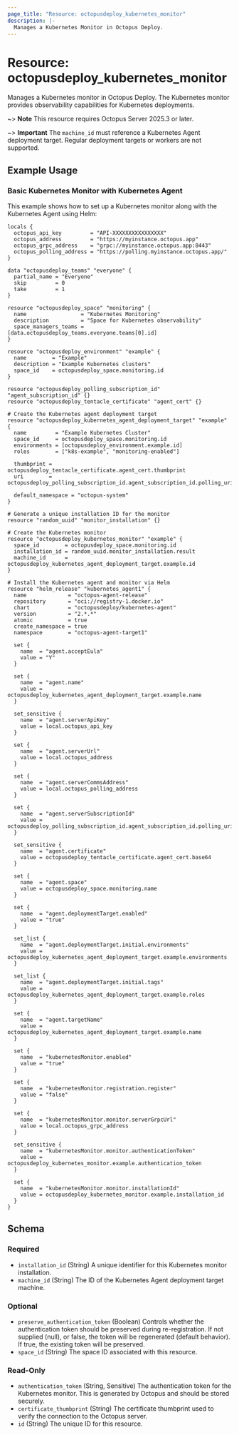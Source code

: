 ```yaml
---
page_title: "Resource: octopusdeploy_kubernetes_monitor"
description: |-
  Manages a Kubernetes Monitor in Octopus Deploy.
---
```


# Resource: octopusdeploy_kubernetes_monitor

Manages a Kubernetes monitor in Octopus Deploy. The Kubernetes monitor provides observability capabilities for Kubernetes deployments.

~> **Note** This resource requires Octopus Server 2025.3 or later.

~> **Important** The `machine_id` must reference a Kubernetes Agent deployment target. Regular deployment targets or workers are not supported.

## Example Usage

### Basic Kubernetes Monitor with Kubernetes Agent

This example shows how to set up a Kubernetes monitor along with the Kubernetes Agent using Helm:

```hcl
locals {
  octopus_api_key         = "API-XXXXXXXXXXXXXXXX"
  octopus_address         = "https://myinstance.octopus.app"
  octopus_grpc_address    = "grpc://myinstance.octopus.app:8443"
  octopus_polling_address = "https://polling.myinstance.octopus.app/"
}

data "octopusdeploy_teams" "everyone" {
  partial_name = "Everyone"
  skip         = 0
  take         = 1
}

resource "octopusdeploy_space" "monitoring" {
  name                 = "Kubernetes Monitoring"
  description          = "Space for Kubernetes observability"
  space_managers_teams = [data.octopusdeploy_teams.everyone.teams[0].id]
}

resource "octopusdeploy_environment" "example" {
  name        = "Example"
  description = "Example Kubernetes clusters"
  space_id    = octopusdeploy_space.monitoring.id
}

resource "octopusdeploy_polling_subscription_id" "agent_subscription_id" {}
resource "octopusdeploy_tentacle_certificate" "agent_cert" {}

# Create the Kubernetes agent deployment target
resource "octopusdeploy_kubernetes_agent_deployment_target" "example" {
  name         = "Example Kubernetes Cluster"
  space_id     = octopusdeploy_space.monitoring.id
  environments = [octopusdeploy_environment.example.id]
  roles        = ["k8s-example", "monitoring-enabled"]

  thumbprint = octopusdeploy_tentacle_certificate.agent_cert.thumbprint
  uri        = octopusdeploy_polling_subscription_id.agent_subscription_id.polling_uri

  default_namespace = "octopus-system"
}

# Generate a unique installation ID for the monitor
resource "random_uuid" "monitor_installation" {}

# Create the Kubernetes monitor
resource "octopusdeploy_kubernetes_monitor" "example" {
  space_id        = octopusdeploy_space.monitoring.id
  installation_id = random_uuid.monitor_installation.result
  machine_id      = octopusdeploy_kubernetes_agent_deployment_target.example.id
}

# Install the Kubernetes agent and monitor via Helm
resource "helm_release" "kubernetes_agent1" {
  name             = "octopus-agent-release"
  repository       = "oci://registry-1.docker.io"
  chart            = "octopusdeploy/kubernetes-agent"
  version          = "2.*.*"
  atomic           = true
  create_namespace = true
  namespace        = "octopus-agent-target1"

  set {
    name  = "agent.acceptEula"
    value = "Y"
  }

  set {
    name  = "agent.name"
    value = octopusdeploy_kubernetes_agent_deployment_target.example.name
  }

  set_sensitive {
    name  = "agent.serverApiKey"
    value = local.octopus_api_key
  }

  set {
    name  = "agent.serverUrl"
    value = local.octopus_address
  }

  set {
    name  = "agent.serverCommsAddress"
    value = local.octopus_polling_address
  }

  set {
    name  = "agent.serverSubscriptionId"
    value = octopusdeploy_polling_subscription_id.agent_subscription_id.polling_uri
  }

  set_sensitive {
    name  = "agent.certificate"
    value = octopusdeploy_tentacle_certificate.agent_cert.base64
  }

  set {
    name  = "agent.space"
    value = octopusdeploy_space.monitoring.name
  }

  set {
    name  = "agent.deploymentTarget.enabled"
    value = "true"
  }

  set_list {
    name  = "agent.deploymentTarget.initial.environments"
    value = octopusdeploy_kubernetes_agent_deployment_target.example.environments
  }

  set_list {
    name  = "agent.deploymentTarget.initial.tags"
    value = octopusdeploy_kubernetes_agent_deployment_target.example.roles
  }

  set {
    name  = "agent.targetName"
    value = octopusdeploy_kubernetes_agent_deployment_target.example.name
  }

  set {
    name  = "kubernetesMonitor.enabled"
    value = "true"
  }

  set {
    name  = "kubernetesMonitor.registration.register"
    value = "false"
  }

  set {
    name  = "kubernetesMonitor.monitor.serverGrpcUrl"
    value = local.octopus_grpc_address
  }

  set_sensitive {
    name  = "kubernetesMonitor.monitor.authenticationToken"
    value = octopusdeploy_kubernetes_monitor.example.authentication_token
  }

  set {
    name  = "kubernetesMonitor.monitor.installationId"
    value = octopusdeploy_kubernetes_monitor.example.installation_id
  }
}
```
<!-- schema generated by tfplugindocs -->
## Schema

### Required

- `installation_id` (String) A unique identifier for this Kubernetes monitor installation.
- `machine_id` (String) The ID of the Kubernetes Agent deployment target machine.

### Optional

- `preserve_authentication_token` (Boolean) Controls whether the authentication token should be preserved during re-registration. If not supplied (null), or false, the token will be regenerated (default behavior). If true, the existing token will be preserved.
- `space_id` (String) The space ID associated with this resource.

### Read-Only

- `authentication_token` (String, Sensitive) The authentication token for the Kubernetes monitor. This is generated by Octopus and should be stored securely.
- `certificate_thumbprint` (String) The certificate thumbprint used to verify the connection to the Octopus server.
- `id` (String) The unique ID for this resource.